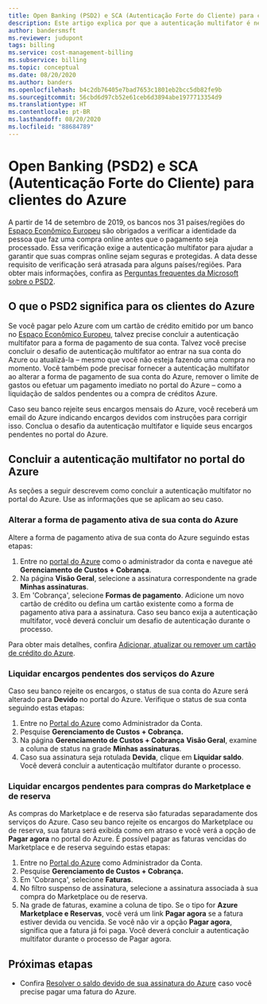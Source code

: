 ```yaml
---
title: Open Banking (PSD2) e SCA (Autenticação Forte do Cliente) para clientes do Azure
description: Este artigo explica por que a autenticação multifator é necessária para algumas compras do Azure e como concluir a autenticação.
author: bandersmsft
ms.reviewer: judupont
tags: billing
ms.service: cost-management-billing
ms.subservice: billing
ms.topic: conceptual
ms.date: 08/20/2020
ms.author: banders
ms.openlocfilehash: b4c2db76405e7bad7653c1801eb2bcc5db82fe9b
ms.sourcegitcommit: 56cbd6d97cb52e61ceb6d3894abe1977713354d9
ms.translationtype: HT
ms.contentlocale: pt-BR
ms.lasthandoff: 08/20/2020
ms.locfileid: "88684789"
---
```

# <a name="open-banking-psd2-and-strong-customer-authentication-sca-for-azure-customers"></a>Open Banking (PSD2) e SCA (Autenticação Forte do Cliente) para clientes do Azure

A partir de 14 de setembro de 2019, os bancos nos 31 países/regiões do [Espaço Econômico Europeu](https://en.wikipedia.org/wiki/European_Economic_Area) são obrigados a verificar a identidade da pessoa que faz uma compra online antes que o pagamento seja processado. Essa verificação exige a autenticação multifator para ajudar a garantir que suas compras online sejam seguras e protegidas. A data desse requisito de verificação será atrasada para alguns países/regiões. Para obter mais informações, confira as [Perguntas frequentes da Microsoft sobre o PSD2](https://support.microsoft.com/en-us/help/4517854?preview).

## <a name="what-psd2-means-for-azure-customers"></a>O que o PSD2 significa para os clientes do Azure

Se você pagar pelo Azure com um cartão de crédito emitido por um banco no [Espaço Econômico Europeu](https://en.wikipedia.org/wiki/European_Economic_Area), talvez precise concluir a autenticação multifator para a forma de pagamento de sua conta. Talvez você precise concluir o desafio de autenticação multifator ao entrar na sua conta do Azure ou atualizá-la – mesmo que você não esteja fazendo uma compra no momento. Você também pode precisar fornecer a autenticação multifator ao alterar a forma de pagamento de sua conta do Azure, remover o limite de gastos ou efetuar um pagamento imediato no portal do Azure – como a liquidação de saldos pendentes ou a compra de créditos Azure.

Caso seu banco rejeite seus encargos mensais do Azure, você receberá um email do Azure indicando encargos devidos com instruções para corrigir isso. Conclua o desafio da autenticação multifator e liquide seus encargos pendentes no portal do Azure.

## <a name="complete-multi-factor-authentication-in-the-azure-portal"></a>Concluir a autenticação multifator no portal do Azure

As seções a seguir descrevem como concluir a autenticação multifator no portal do Azure. Use as informações que se aplicam ao seu caso.

### <a name="change-the-active-payment-method-of-your-azure-account"></a>Alterar a forma de pagamento ativa de sua conta do Azure

Altere a forma de pagamento ativa de sua conta do Azure seguindo estas etapas:

1. Entre no [portal do Azure](https://portal.azure.com) como o administrador da conta e navegue até **Gerenciamento de Custos + Cobrança**.
2. Na página **Visão Geral**, selecione a assinatura correspondente na grade **Minhas assinaturas**.
3. Em 'Cobrança', selecione **Formas de pagamento**. Adicione um novo cartão de crédito ou defina um cartão existente como a forma de pagamento ativa para a assinatura. Caso seu banco exija a autenticação multifator, você deverá concluir um desafio de autenticação durante o processo.

Para obter mais detalhes, confira [Adicionar, atualizar ou remover um cartão de crédito do Azure](change-credit-card.md).

### <a name="settle-outstanding-charges-for-azure-services"></a>Liquidar encargos pendentes dos serviços do Azure

Caso seu banco rejeite os encargos, o status de sua conta do Azure será alterado para **Devido** no portal do Azure. Verifique o status de sua conta seguindo estas etapas:

1. Entre no [Portal do Azure](https://portal.azure.com/) como Administrador da Conta.
2. Pesquise **Gerenciamento de Custos + Cobrança.**
3. Na página **Gerenciamento de Custos + Cobrança** **Visão Geral**, examine a coluna de status na grade **Minhas assinaturas**.
4. Caso sua assinatura seja rotulada **Devida**, clique em **Liquidar saldo**. Você deverá concluir a autenticação multifator durante o processo.

### <a name="settle-outstanding-charges-for-marketplace-and-reservation-purchases"></a>Liquidar encargos pendentes para compras do Marketplace e de reserva

As compras do Marketplace e de reserva são faturadas separadamente dos serviços do Azure. Caso seu banco rejeite os encargos do Marketplace ou de reserva, sua fatura será exibida como em atraso e você verá a opção de **Pagar agora** no portal do Azure. É possível pagar as faturas vencidas do Marketplace e de reserva seguindo estas etapas:

1. Entre no [Portal do Azure](https://portal.azure.com/) como Administrador da Conta.
2. Pesquise **Gerenciamento de Custos + Cobrança.**
3. Em 'Cobrança', selecione **Faturas**.
5. No filtro suspenso de assinatura, selecione a assinatura associada à sua compra do Marketplace ou de reserva.
6. Na grade de faturas, examine a coluna de tipo. Se o tipo for **Azure Marketplace e Reservas**, você verá um link **Pagar agora** se a fatura estiver devida ou vencida. Se você não vir a opção **Pagar agora**, significa que a fatura já foi paga. Você deverá concluir a autenticação multifator durante o processo de Pagar agora.

## <a name="next-steps"></a>Próximas etapas
- Confira [Resolver o saldo devido de sua assinatura do Azure](resolve-past-due-balance.md) caso você precise pagar uma fatura do Azure.
